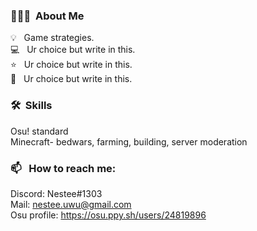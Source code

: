 ### 👨🏻‍💻 &nbsp;About Me

💡 &nbsp; Game strategies.\
💻 &nbsp; Ur choice but write in this.\
⭐ &nbsp; Ur choice but write in this.\
💬 &nbsp; Ur choice but write in this.


### 🛠 &nbsp;Skills
Osu! standard\
Minecraft- bedwars, farming, building, server moderation
### 📫 &nbsp; How to reach me:
Discord: Nestee#1303\
Mail: nestee.uwu@gmail.com\
Osu profile: https://osu.ppy.sh/users/24819896
